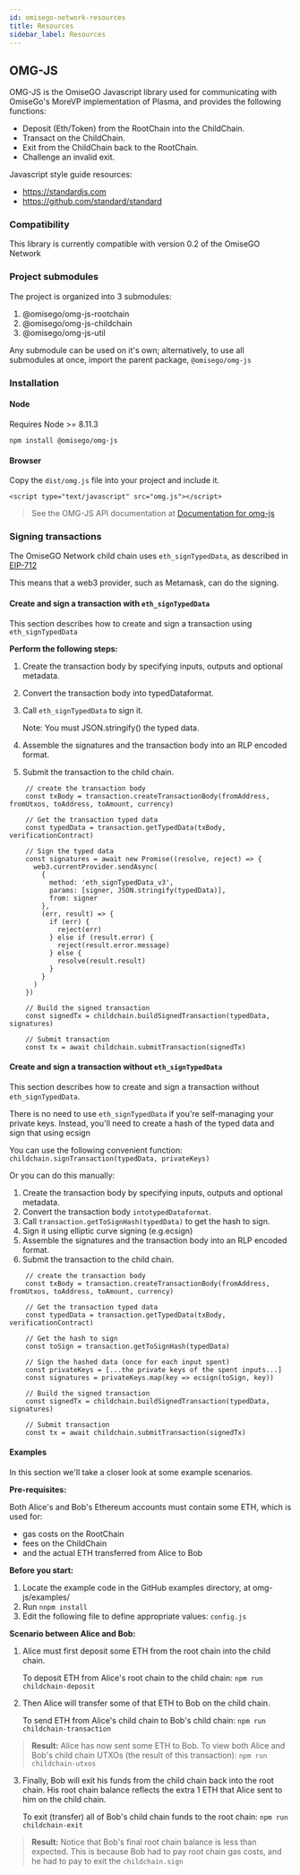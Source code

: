 ```yaml
---
id: omisego-network-resources
title: Resources
sidebar_label: Resources
---
```



## OMG-JS 

OMG-JS is the OmiseGO Javascript library used for communicating with OmiseGo's MoreVP implementation of Plasma, and provides the following functions:

* Deposit (Eth/Token) from the RootChain into the ChildChain.
* Transact on the ChildChain.
* Exit from the ChildChain back to the RootChain.
* Challenge an invalid exit.

Javascript style guide resources:
* https://standardjs.com
* https://github.com/standard/standard




### Compatibility

This library is currently compatible with version 0.2 of the OmiseGO Network

### Project submodules

The project is organized into 3 submodules:

1. @omisego/omg-js-rootchain
2. @omisego/omg-js-childchain
3. @omisego/omg-js-util

Any submodule can be used on it's own; alternatively, to use all submodules at once, import the parent package, `@omisego/omg-js`


### Installation

#### Node
Requires Node >= 8.11.3
```
npm install @omisego/omg-js
```


#### Browser
Copy the `dist/omg.js` file into your project and include it.
```
<script type="text/javascript" src="omg.js"></script>
```
> See the OMG-JS API documentation at [Documentation for omg-js ](http://omisego.github.io/omg-js)


### Signing transactions

The OmiseGO Network child chain uses `eth_signTypedData`, as described in [EIP-712](https://github.com/ethereum/EIPs/blob/master/EIPS/eip-712.md)

This means that a web3 provider, such as Metamask, can do the signing.

#### Create and sign a transaction with `eth_signTypedData`

This section describes how to create and sign a transaction using `eth_signTypedData`

**Perform the following steps:**

1. Create the transaction body by specifying inputs, outputs and optional metadata.
2. Convert the transaction body into typedDataformat.
3. Call `eth_signTypedData` to sign it.

    Note: You must JSON.stringify() the typed data.

4. Assemble the signatures and the transaction body into an RLP encoded format.
5. Submit the transaction to the child chain.

```
    // create the transaction body
    const txBody = transaction.createTransactionBody(fromAddress, fromUtxos, toAddress, toAmount, currency)

    // Get the transaction typed data
    const typedData = transaction.getTypedData(txBody, verificationContract)

    // Sign the typed data
    const signatures = await new Promise((resolve, reject) => {
      web3.currentProvider.sendAsync(
        {
          method: 'eth_signTypedData_v3',
          params: [signer, JSON.stringify(typedData)],
          from: signer
        },
        (err, result) => {
          if (err) {
            reject(err)
          } else if (result.error) {
            reject(result.error.message)
          } else {
            resolve(result.result)
          }
        }
      )
    })

    // Build the signed transaction
    const signedTx = childchain.buildSignedTransaction(typedData, signatures)

    // Submit transaction
    const tx = await childchain.submitTransaction(signedTx)
```

#### Create and sign a transaction without `eth_signTypedData`
This section describes how to create and sign a transaction without `eth_signTypedData`.

There is no need to use `eth_signTypedData` if you're self-managing your private keys. Instead, you'll need to create a hash of the typed data and sign that using ecsign

You can use the following convenient function:  `childchain.signTransaction(typedData, privateKeys)`

Or you can do this manually:

1. Create the transaction body by specifying inputs, outputs and optional metadata.
2. Convert the transaction body `intotypedDataformat`.
3. Call `transaction.getToSignHash(typedData)` to get the hash to sign.
4. Sign it using elliptic curve signing (e.g.ecsign)
5. Assemble the signatures and the transaction body into an RLP encoded format.
6. Submit the transaction to the child chain.

```
    // create the transaction body
    const txBody = transaction.createTransactionBody(fromAddress, fromUtxos, toAddress, toAmount, currency)

    // Get the transaction typed data
    const typedData = transaction.getTypedData(txBody, verificationContract)

    // Get the hash to sign
    const toSign = transaction.getToSignHash(typedData)

    // Sign the hashed data (once for each input spent)
    const privateKeys = [...the private keys of the spent inputs...]
    const signatures = privateKeys.map(key => ecsign(toSign, key))

    // Build the signed transaction
    const signedTx = childchain.buildSignedTransaction(typedData, signatures)

    // Submit transaction
    const tx = await childchain.submitTransaction(signedTx)
```

#### Examples

In this section we'll take a closer look at some example scenarios.

**Pre-requisites:**

Both Alice's and Bob's Ethereum accounts must contain some ETH, which is used for:
* gas costs on the RootChain
* fees on the ChildChain
* and the actual ETH transferred from Alice to Bob

**Before you start:**

1. Locate the example code in the GitHub examples directory, at omg-js/examples/
2. Run `nnpm install`
3. Edit the following file to define appropriate values: `config.js`


**Scenario between Alice and Bob:**

1. Alice must first deposit some ETH from the root chain into the child chain.

    To deposit ETH from Alice's root chain to the child chain:   `npm run childchain-deposit`

2. Then Alice will transfer some of that ETH to Bob on the child chain.

    To send ETH from Alice's child chain to Bob's child chain:  `npm run childchain-transaction`

> **Result:** Alice has now sent some ETH to Bob. To view both Alice and Bob's child chain UTXOs (the result of this transaction):  `npm run childchain-utxos`

3. Finally, Bob will exit his funds from the child chain back into the root chain. His root chain balance reflects the extra 1 ETH that Alice sent to him on the child chain.

    To exit (transfer) all of Bob's child chain funds to the root chain: `npm run childchain-exit`

> **Result:** Notice that Bob's final root chain balance is less than expected. This is because Bob had to pay root chain gas costs, and he had to pay to exit the `childchain.sign`
